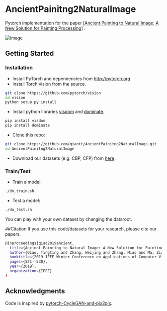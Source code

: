 # AncientPainitng2NaturalImage
Pytorch implementation for the paper [[Ancient Painting to Natural Image: A New Solution for Painting Processing]](https://arxiv.org/pdf/1901.00224.pdf) .

![image](https://github.com/qiaott/AncientPainitng2NaturalImage/blob/master/images/example.jpg)

## Getting Started
### Installation
- Install PyTorch and dependencies from http://pytorch.org
- Install Torch vision from the source.
```bash
git clone https://github.com/pytorch/vision
cd vision
python setup.py install
```
- Install python libraries [visdom](https://github.com/facebookresearch/visdom) and [dominate](https://github.com/Knio/dominate).
```bash
pip install visdom
pip install dominate
```
- Clone this repo:
```bash
git clone https://github.com/qiaott/AncientPainitng2NaturalImage.git
cd AncientPainitng2NaturalImage
```
- Download our datasets (e.g. CBP, CFP) from [here](https://drive.google.com/open?id=1ilqfMC3A9Kt6CaoZZCT9tI-wWRl1kLFB) .


### Train/Test

- Train a model:
```bash
./do_train.sh
```

- Test a model:
```bash
./do_test.sh
```

You can play with your own dataset by changing the dataroot.

##Citation
If you use this code/datasets for your research, please cite our papers.
```bash
@inproceedings{qiao2019ancient,
  title={Ancient Painting to Natural Image: A New Solution for Painting Processing},
  author={Qiao, Tingting and Zhang, Weijing and Zhang, Miao and Ma, Zixuan and Xu, Duanqing},
  booktitle={2019 IEEE Winter Conference on Applications of Computer Vision (WACV)},
  pages={521--530},
  year={2019},
  organization={IEEE}
}
```
## Acknowledgments
Code is inspired by [pytorch-CycleGAN-and-pix2pix](https://github.com/junyanz/pytorch-CycleGAN-and-pix2pix).

